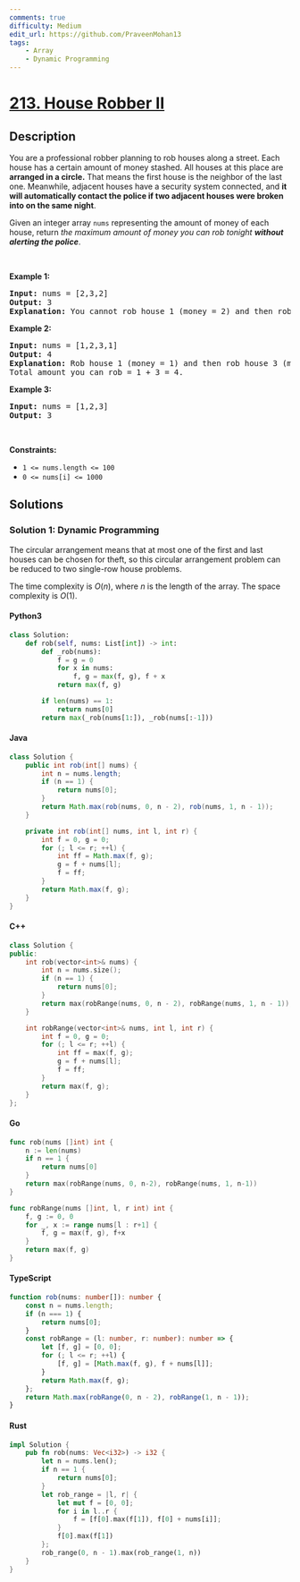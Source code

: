 ```yaml
---
comments: true
difficulty: Medium
edit_url: https://github.com/PraveenMohan13
tags:
    - Array
    - Dynamic Programming
---
```


<!-- problem:start -->

# [213. House Robber II](https://leetcode.com/problems/house-robber-ii)


## Description

<!-- description:start -->

<p>You are a professional robber planning to rob houses along a street. Each house has a certain amount of money stashed. All houses at this place are <strong>arranged in a circle.</strong> That means the first house is the neighbor of the last one. Meanwhile, adjacent houses have a security system connected, and&nbsp;<b>it will automatically contact the police if two adjacent houses were broken into on the same night</b>.</p>

<p>Given an integer array <code>nums</code> representing the amount of money of each house, return <em>the maximum amount of money you can rob tonight <strong>without alerting the police</strong></em>.</p>

<p>&nbsp;</p>
<p><strong class="example">Example 1:</strong></p>

<pre>
<strong>Input:</strong> nums = [2,3,2]
<strong>Output:</strong> 3
<strong>Explanation:</strong> You cannot rob house 1 (money = 2) and then rob house 3 (money = 2), because they are adjacent houses.
</pre>

<p><strong class="example">Example 2:</strong></p>

<pre>
<strong>Input:</strong> nums = [1,2,3,1]
<strong>Output:</strong> 4
<strong>Explanation:</strong> Rob house 1 (money = 1) and then rob house 3 (money = 3).
Total amount you can rob = 1 + 3 = 4.
</pre>

<p><strong class="example">Example 3:</strong></p>

<pre>
<strong>Input:</strong> nums = [1,2,3]
<strong>Output:</strong> 3
</pre>

<p>&nbsp;</p>
<p><strong>Constraints:</strong></p>

<ul>
	<li><code>1 &lt;= nums.length &lt;= 100</code></li>
	<li><code>0 &lt;= nums[i] &lt;= 1000</code></li>
</ul>

<!-- description:end -->

## Solutions

<!-- solution:start -->

### Solution 1: Dynamic Programming

The circular arrangement means that at most one of the first and last houses can be chosen for theft, so this circular arrangement problem can be reduced to two single-row house problems.

The time complexity is $O(n)$, where $n$ is the length of the array. The space complexity is $O(1)$.

<!-- tabs:start -->

#### Python3

```python
class Solution:
    def rob(self, nums: List[int]) -> int:
        def _rob(nums):
            f = g = 0
            for x in nums:
                f, g = max(f, g), f + x
            return max(f, g)

        if len(nums) == 1:
            return nums[0]
        return max(_rob(nums[1:]), _rob(nums[:-1]))
```

#### Java

```java
class Solution {
    public int rob(int[] nums) {
        int n = nums.length;
        if (n == 1) {
            return nums[0];
        }
        return Math.max(rob(nums, 0, n - 2), rob(nums, 1, n - 1));
    }

    private int rob(int[] nums, int l, int r) {
        int f = 0, g = 0;
        for (; l <= r; ++l) {
            int ff = Math.max(f, g);
            g = f + nums[l];
            f = ff;
        }
        return Math.max(f, g);
    }
}
```

#### C++

```cpp
class Solution {
public:
    int rob(vector<int>& nums) {
        int n = nums.size();
        if (n == 1) {
            return nums[0];
        }
        return max(robRange(nums, 0, n - 2), robRange(nums, 1, n - 1));
    }

    int robRange(vector<int>& nums, int l, int r) {
        int f = 0, g = 0;
        for (; l <= r; ++l) {
            int ff = max(f, g);
            g = f + nums[l];
            f = ff;
        }
        return max(f, g);
    }
};
```

#### Go

```go
func rob(nums []int) int {
	n := len(nums)
	if n == 1 {
		return nums[0]
	}
	return max(robRange(nums, 0, n-2), robRange(nums, 1, n-1))
}

func robRange(nums []int, l, r int) int {
	f, g := 0, 0
	for _, x := range nums[l : r+1] {
		f, g = max(f, g), f+x
	}
	return max(f, g)
}
```

#### TypeScript

```ts
function rob(nums: number[]): number {
    const n = nums.length;
    if (n === 1) {
        return nums[0];
    }
    const robRange = (l: number, r: number): number => {
        let [f, g] = [0, 0];
        for (; l <= r; ++l) {
            [f, g] = [Math.max(f, g), f + nums[l]];
        }
        return Math.max(f, g);
    };
    return Math.max(robRange(0, n - 2), robRange(1, n - 1));
}
```

#### Rust

```rust
impl Solution {
    pub fn rob(nums: Vec<i32>) -> i32 {
        let n = nums.len();
        if n == 1 {
            return nums[0];
        }
        let rob_range = |l, r| {
            let mut f = [0, 0];
            for i in l..r {
                f = [f[0].max(f[1]), f[0] + nums[i]];
            }
            f[0].max(f[1])
        };
        rob_range(0, n - 1).max(rob_range(1, n))
    }
}
```

<!-- tabs:end -->

<!-- solution:end -->

<!-- problem:end -->
